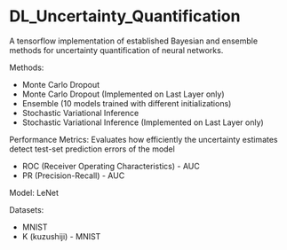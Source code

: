 # DL_Uncertainty_Quantification
A tensorflow implementation of established Bayesian and ensemble methods for uncertainty quantification of neural networks.

Methods:
 - Monte Carlo Dropout
 - Monte Carlo Dropout (Implemented on Last Layer only)
 - Ensemble (10 models trained with different initializations)
 - Stochastic Variational Inference
 - Stochastic Variational Inference (Implemented on Last Layer only)

Performance Metrics:
  Evaluates how efficiently the uncertainty estimates detect test-set prediction errors of the model
 - ROC (Receiver Operating Characteristics) - AUC
 - PR (Precision-Recall) - AUC

Model: LeNet

Datasets:
 - MNIST
 - K (kuzushiji) - MNIST
